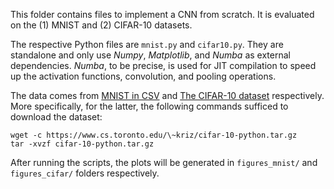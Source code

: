 This folder contains files to implement a CNN from scratch. It is evaluated on the (1) MNIST and (2) CIFAR-10 datasets.

The respective Python files are `mnist.py` and `cifar10.py`. They are standalone and only use _Numpy_, _Matplotlib_, and _Numba_ as external dependencies. _Numba_, to be precise, is used for JIT compilation to speed up the activation functions, convolution, and pooling operations.

The data comes from [MNIST in CSV](https://www.kaggle.com/datasets/oddrationale/mnist-in-csv/data) and [The CIFAR-10 dataset](https://www.cs.toronto.edu/~kriz/cifar.html) respectively. More specifically, for the latter, the following commands sufficed to download the dataset:

```shell
wget -c https://www.cs.toronto.edu/\~kriz/cifar-10-python.tar.gz
tar -xvzf cifar-10-python.tar.gz
```

After running the scripts, the plots will be generated in `figures_mnist/` and `figures_cifar/` folders respectively.
